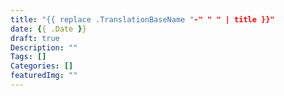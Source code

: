 ```yaml
---
title: "{{ replace .TranslationBaseName "-" " " | title }}"
date: {{ .Date }}
draft: true
Description: ""
Tags: []
Categories: []
featuredImg: ""
---
```


